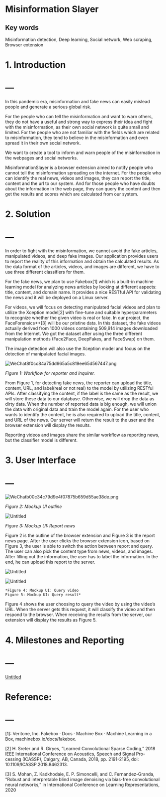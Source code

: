 # Misinformation Slayer

## Key words

Misinformation detection, Deep learning, Social network, Web scraping, Browser extension

# **1. Introduction**

# **—**

In this pandemic era, misinformation and fake news can easily mislead people and
generate a serious global risk.

For the people who can tell the misinformation and want to warn others, they do not
have a useful and strong way to express their idea and fight with the misinformation,
as their own social network is quite small and limited. For the people who are not familiar with the fields which are related to misinformation, they tend to believe in the misinformation and even spread it in their own social network.

We want to create a tool to inform and warn people of the misinformation in the webpages and social networks.

MisinformationSlayer is a browser extension aimed to notify people who cannot tell the misinformation spreading on the internet. For the people who can identify the real news, videos and images, they can report the title, content and the url to our system. And for those people who have doubts about the information in the web page, they can query the content and then get the results and scores which are calculated from our system.

# **2. Solution**

# **—**

In order to fight with the misinformation, we cannot avoid the fake articles, manipulated videos, and deep fake images. Our application provides users to report the reality of this information and obtain the calculated results. As the data format of the articles, videos, and images are different, we have to use three different classifiers for them.

For the fake news, we plan to use Fakebox[1] which is a built-in machine learning model for analyzing news articles by looking at different aspects: title, content, and domain name. It provides a nice RESTful API for validating the news and it will be deployed on a Linux server.

For videos, we will focus on detecting manipulated facial videos and plan to utilize the Xception model[2] with fine-tune and suitable hyperparameters to recognize whether the given video is real or fake. In our project, the FaceForensics++[3] will be our pristine data. In this dataset, the fake videos actually derived from 1000 videos containing 509,914 images downloaded from the Internet. We got the dataset after using the three different manipulation methods (Face2Face, DeepFakes, and FaceSwap) on them.

The image detection will also use the Xception model and focus on the detection of manipulated facial images.

![WeChat8f0cc84a75dd965a5c819ee65d567447.png](report_assets/WeChat8f0cc84a75dd965a5c819ee65d567447.png)

*Figure 1: Workflow for reporter and inquirer.*

From Figure 1, for detecting fake news, the reporter can upload the title, content, URL, and label(real or not real) to the model by utilizing RESTful APIs. After classifying the content, if the label is the same as the result, we will store these data to our database. Otherwise, we will drop the data as dirty data. When the number of reported data is big enough, we will union the data with original data and train the model again. For the user who wants to identify the content, he is also required to upload the title, content, and URL of the news. Our server will return the result to the user and the browser extension will display the results.

Reporting videos and images share the similar workflow as reporting news, but the classifier model is different.

# **3. User Interface**

# **—**

![WeChatb00c34c79d9e4f07875b659d55ae38de.png](report_assets/WeChatb00c34c79d9e4f07875b659d55ae38de.png)

*Figure 2: Mockup UI outline*

![Untitled](report_assets/Untitled.png)

*Figure 3: Mockup UI: Report news*

Figure 2 is the outline of the browser extension and Figure 3 is the report news page. After the user clicks the browser extension icon, based on Figure 3, the user is able to switch the action between report and query. The user can also pick the content type from news, videos, and images. After filling out the information, the user has to label the information. In the end, he can upload this report to the server.

![Untitled](report_assets/Untitled%201.png)

![Untitled](report_assets/Untitled%202.png)

    *Figure 4: Mockup UI: Query video                                              Figure 5: Mockup UI: Query result*

Figure 4 shows the user choosing to query the video by using the video’s URL. When the server gets this request, it will classify the video and then respond to the browser. When receiving the results from the server, our extension will display the results as Figure 5.

# **4. Milestones and Reporting**

# **—**

[Untitled](report_assets/Untitled%20Database%20509c795d48f04a159226c2090a56dd8c.csv)

# **Reference:**

# **—**

[1]: Veritone, Inc. Fakebox · Docs · Machine Box · Machine Learning in a Box,
machinebox.io/docs/fakebox.

[2] H. Sreter and R. Giryes, ”Learned Convolutional Sparse Coding,” 2018 IEEE
International Conference on Acoustics, Speech and Signal Pro- cessing (ICASSP),
Calgary, AB, Canada, 2018, pp. 2191-2195, doi: 10.1109/ICASSP.2018.8462313.

[3] S. Mohan, Z. Kadkhodaie, E. P. Simoncelli, and C. Fernandez-Granda, “Robust and
interpretable blind image denoising via bias-free convolutional neural networks,” in
International Conference on Learning Representations, 2020